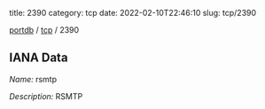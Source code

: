 title: 2390
category: tcp
date: 2022-02-10T22:46:10
slug: tcp/2390

[portdb](/) / [tcp](/category/tcp.html) / 2390


## IANA Data

_Name:_ rsmtp

_Description:_ RSMTP

